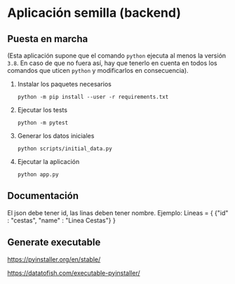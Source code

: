 # Aplicación semilla (backend)

## Puesta en marcha

(Esta aplicación supone que el comando `python` ejecuta al menos la versión `3.8`. En caso de que no fuera así, hay que tenerlo en cuenta en todos los comandos que uticen `python` y modificarlos en consecuencia).

1. Instalar los paquetes necesarios

    `python -m pip install --user -r requirements.txt`

2. Ejecutar los tests

    `python -m pytest`

3. Generar los datos iniciales

    `python scripts/initial_data.py`

4. Ejecutar la aplicación

    `python app.py`

## Documentación
El json debe tener id, las linas deben tener nombre. Ejemplo:
Lineas = {
    {"id" : "cestas", "name" : "Linea Cestas"}
}

## Generate executable

https://pyinstaller.org/en/stable/

https://datatofish.com/executable-pyinstaller/
